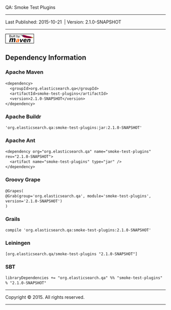 QA: Smoke Test Plugins

------------------------------------------------------------------------

<span id="publishDate">Last Published: 2015-10-21</span>  | <span id="projectVersion">Version: 2.1.0-SNAPSHOT</span>

------------------------------------------------------------------------

[![Built by Maven](./images/logos/maven-feather.png)](http://maven.apache.org/ "Built by Maven")

Dependency Information
----------------------

### Apache Maven

    <dependency>
      <groupId>org.elasticsearch.qa</groupId>
      <artifactId>smoke-test-plugins</artifactId>
      <version>2.1.0-SNAPSHOT</version>
    </dependency>

### Apache Buildr

    'org.elasticsearch.qa:smoke-test-plugins:jar:2.1.0-SNAPSHOT'

### Apache Ant

    <dependency org="org.elasticsearch.qa" name="smoke-test-plugins" rev="2.1.0-SNAPSHOT">
      <artifact name="smoke-test-plugins" type="jar" />
    </dependency>

### Groovy Grape

    @Grapes(
    @Grab(group='org.elasticsearch.qa', module='smoke-test-plugins', version='2.1.0-SNAPSHOT')
    )

### Grails

    compile 'org.elasticsearch.qa:smoke-test-plugins:2.1.0-SNAPSHOT'

### Leiningen

    [org.elasticsearch.qa/smoke-test-plugins "2.1.0-SNAPSHOT"]

### SBT

    libraryDependencies += "org.elasticsearch.qa" %% "smoke-test-plugins" % "2.1.0-SNAPSHOT"

------------------------------------------------------------------------

Copyright © 2015. All rights reserved.

------------------------------------------------------------------------


